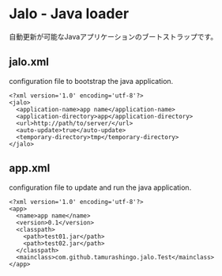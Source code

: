 # Jalo - Java loader

自動更新が可能なJavaアプリケーションのブートストラップです。


## jalo.xml

 configuration file to bootstrap the java application.

    <?xml version='1.0' encoding='utf-8'?>
    <jalo>
      <application-name>app name</application-name>
      <application-directory>app</application-directory>
      <url>http://path/to/server/</url>
      <auto-update>true</auto-update>
      <temporary-directory>tmp</temporary-directory>
    </jalo>


## app.xml

  configuration file to update and run the java application.

    <?xml version='1.0' encoding='utf-8'?>
    <app>
      <name>app name</name>
      <version>0.1</version>
      <classpath>
        <path>test01.jar</path>
        <path>test02.jar</path>
      </classpath>
      <mainclass>com.github.tamurashingo.jalo.Test</mainclass>
    </app>



